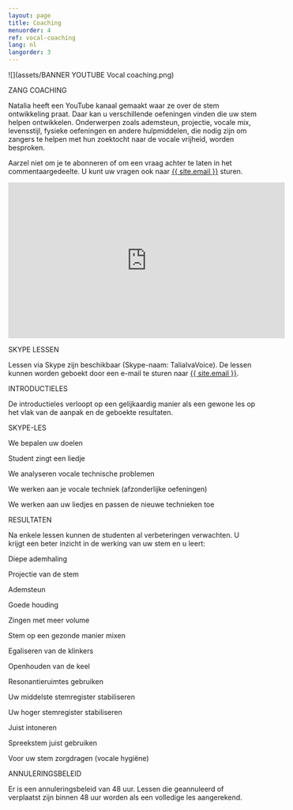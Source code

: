 ```yaml
---
layout: page
title: Coaching
menuorder: 4
ref: vocal-coaching
lang: nl
langorder: 3
---
```


![](assets/BANNER YOUTUBE Vocal coaching.png)

ZANG COACHING 

Natalia heeft een YouTube kanaal gemaakt waar ze over de stem ontwikkeling praat. Daar kan u verschillende oefeningen vinden die uw stem helpen ontwikkelen. Onderwerpen zoals ademsteun, projectie, vocale mix, levensstijl, fysieke oefeningen en andere hulpmiddelen, die nodig zijn om zangers te helpen met hun zoektocht naar de vocale vrijheid, worden besproken.

Aarzel niet om je te abonneren of om een vraag achter te laten in het commentaargedeelte. U kunt uw vragen ook naar <a href="mailto:{{ site.email }}">{{ site.email }}</a> sturen.

<iframe width="560" height="315" src="https://www.youtube.com/embed/bNK8kpnJadM" frameborder="0" allow="autoplay; encrypted-media" allowfullscreen></iframe>

SKYPE LESSEN

Lessen via Skype zijn beschikbaar (Skype-naam: TaliaIvaVoice). De lessen kunnen worden geboekt door een e-mail te sturen naar <a href="mailto:{{ site.email }}">{{ site.email }}</a>.


INTRODUCTIELES

De introductieles verloopt op een gelijkaardig manier als een gewone les op het vlak van de aanpak en de geboekte resultaten. 


SKYPE-LES

We bepalen uw doelen

Student zingt een liedje

We analyseren vocale technische problemen

We werken aan je vocale techniek (afzonderlijke oefeningen)

We werken aan uw liedjes en passen de nieuwe technieken toe


RESULTATEN

Na enkele lessen kunnen de studenten al verbeteringen verwachten. U krijgt een beter inzicht in de werking van uw stem en u leert:

Diepe ademhaling

Projectie van de stem

Ademsteun

Goede houding

Zingen met meer volume

Stem op een gezonde manier mixen

Egaliseren van de klinkers

Openhouden van de keel

Resonantieruimtes gebruiken

Uw middelste stemregister stabiliseren

Uw hoger stemregister stabiliseren

Juist intoneren

Spreekstem juist gebruiken

Voor uw stem zorgdragen (vocale hygiëne)


ANNULERINGSBELEID

Er is een annuleringsbeleid van 48 uur. Lessen die geannuleerd of verplaatst zijn binnen 48 uur worden als een volledige les aangerekend.






